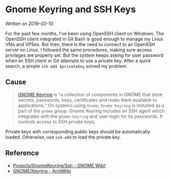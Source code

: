# Gnome Keyring and SSH Keys
_Written on 2019-03-10._

For the past few months, I've been using OpenSSH client on Windows. The OpenSSH client integrated in Git Bash is good enough to manage my Linux VMs and VPSes. But then, there is the need to connect to an OpenSSH server on Linux. I followed the same procedures, making sure access privilages are properly set. But the system keeps asking for user password when an SSH client or Git attempts to use a private key. After a quick search, a simple `ssh-add $privatekey` solved my problem.

## Cause
> [GNOME Keyring](https://wiki.gnome.org/Projects/GnomeKeyring) is "a collection of components in GNOME that store secrets, passwords, keys, certificates and make them available to applications."
On systems using `Gnome`, `Gnome Keyring` is installed as a part of the `gnome` group. Gnome Keyring includes an SSH agent which integrates with the `gnome-keyring` and user login for its passwords. It controls access to SSH private keys.

Private keys with corresponding public keys should be automatically loaded. Otherwise, use `ssh-add` to load the private key.

## Reference
* [Projects/GnomeKeyring/Ssh - GNOME Wiki!](https://wiki.gnome.org/Projects/GnomeKeyring/Ssh)
* [GNOME/Keyring - ArchWiki](https://wiki.archlinux.org/index.php/GNOME/Keyring)